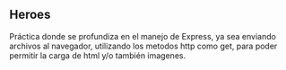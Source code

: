 ## Heroes

Práctica donde se profundiza en el manejo de Express, ya sea enviando archivos al navegador, utilizando los metodos http como get, para poder permitir la carga de html y/o también imagenes.